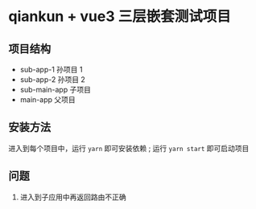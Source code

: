 # qiankun + vue3 三层嵌套测试项目

## 项目结构

- sub-app-1 孙项目 1
- sub-app-2 孙项目 2
- sub-main-app 子项目
- main-app 父项目

## 安装方法

进入到每个项目中，运行 `yarn` 即可安装依赖 ; 运行 `yarn start` 即可启动项目

## 问题

1. 进入到子应用中再返回路由不正确
